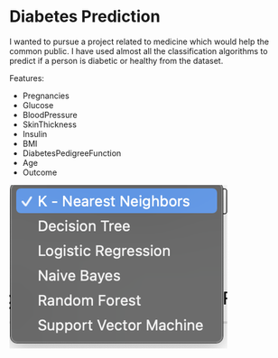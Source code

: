 # Diabetes Prediction

I wanted to pursue a project related to medicine which would help the common public. I have used almost all the classification algorithms to predict if a person is diabetic or healthy from the dataset. 

Features:
* Pregnancies	
* Glucose	
* BloodPressure	
* SkinThickness	
* Insulin	
* BMI	
* DiabetesPedigreeFunction	
* Age	
* Outcome

![Screenshot1](Screenshot1.png)
